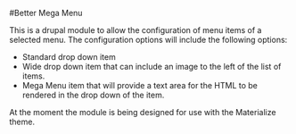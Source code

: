 #Better Mega Menu

This is a drupal module to allow the configuration of menu items of a selected menu. The configuration options will
include the following options:

* Standard drop down item
* Wide drop down item that can include an image to the left of the list of items.
* Mega Menu item that will provide a text area for the HTML to be rendered in the drop down of the item.

At the moment the module is being designed for use with the Materialize theme.
